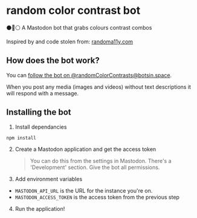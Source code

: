 # random color contrast bot

⚫🌈⚪ A Mastodon bot that grabs colours contrast combos

Inspired by and code stolen from: [randoma11y.com](https://randoma11y.com)

## How does the bot work?

You can <a rel="me" href="https://botsin.space/@randomColorContrasts">follow the bot on @randomColorContrasts@botsin.space</a>.

When you post any media (images and videos) without text descriptions it will respond with a message.

## Installing the bot

1. Install dependancies

```bash
npm install
```

2. Create a Mastodon application and get the access token
   > You can do this from the settings in Mastodon. There's a 'Development' section. Give the bot all permissions.

3) Add environment variables

- `MASTODON_API_URL` is the URL for the instance you're on.
- `MASTODON_ACCESS_TOKEN` is the access token from the previous step

4. Run the application!
